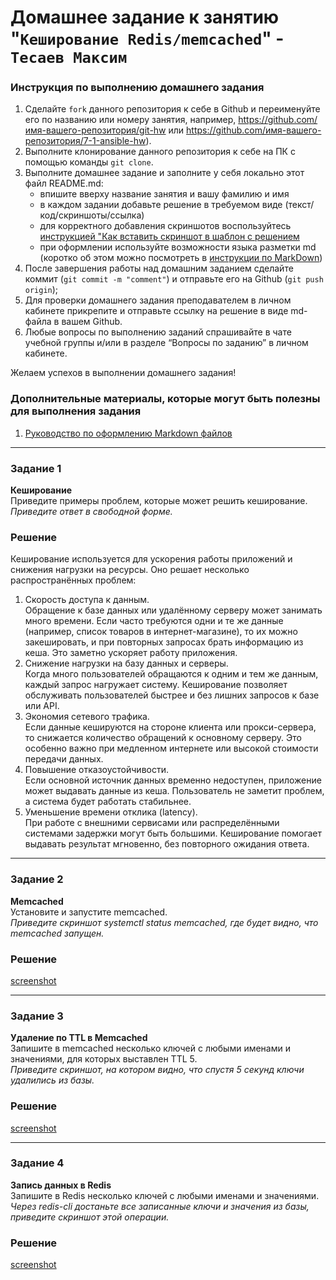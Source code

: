 # Домашнее задание к занятию "`Кеширование Redis/memcached`" - `Тесаев Максим`

### Инструкция по выполнению домашнего задания

   1. Сделайте `fork` данного репозитория к себе в Github и переименуйте его по названию или номеру занятия, например, https://github.com/имя-вашего-репозитория/git-hw или  https://github.com/имя-вашего-репозитория/7-1-ansible-hw).
   2. Выполните клонирование данного репозитория к себе на ПК с помощью команды `git clone`.
   3. Выполните домашнее задание и заполните у себя локально этот файл README.md:
      - впишите вверху название занятия и вашу фамилию и имя
      - в каждом задании добавьте решение в требуемом виде (текст/код/скриншоты/ссылка)
      - для корректного добавления скриншотов воспользуйтесь [инструкцией "Как вставить скриншот в шаблон с решением](https://github.com/netology-code/sys-pattern-homework/blob/main/screen-instruction.md)
      - при оформлении используйте возможности языка разметки md (коротко об этом можно посмотреть в [инструкции  по MarkDown](https://github.com/netology-code/sys-pattern-homework/blob/main/md-instruction.md))
   4. После завершения работы над домашним заданием сделайте коммит (`git commit -m "comment"`) и отправьте его на Github (`git push origin`);
   5. Для проверки домашнего задания преподавателем в личном кабинете прикрепите и отправьте ссылку на решение в виде md-файла в вашем Github.
   6. Любые вопросы по выполнению заданий спрашивайте в чате учебной группы и/или в разделе “Вопросы по заданию” в личном кабинете.
   
Желаем успехов в выполнении домашнего задания!
   
### Дополнительные материалы, которые могут быть полезны для выполнения задания

1. [Руководство по оформлению Markdown файлов](https://gist.github.com/Jekins/2bf2d0638163f1294637#Code)

---

### Задание 1

**Кеширование**  
Приведите примеры проблем, которые может решить кеширование.  
*Приведите ответ в свободной форме.*

### Решение

Кеширование используется для ускорения работы приложений и снижения нагрузки на ресурсы. Оно решает несколько распространённых проблем:  
1. Скорость доступа к данным.  
Обращение к базе данных или удалённому серверу может занимать много времени. Если часто требуются одни и те же данные (например, список товаров в интернет-магазине), то их можно закешировать, и при повторных запросах брать информацию из кеша. Это заметно ускоряет работу приложения.
2. Снижение нагрузки на базу данных и серверы.  
Когда много пользователей обращаются к одним и тем же данным, каждый запрос нагружает систему. Кеширование позволяет обслуживать пользователей быстрее и без лишних запросов к базе или API.
3. Экономия сетевого трафика.  
Если данные кешируются на стороне клиента или прокси-сервера, то снижается количество обращений к основному серверу. Это особенно важно при медленном интернете или высокой стоимости передачи данных.
4. Повышение отказоустойчивости.  
Если основной источник данных временно недоступен, приложение может выдавать данные из кеша. Пользователь не заметит проблем, а система будет работать стабильнее.
5. Уменьшение времени отклика (latency).  
При работе с внешними сервисами или распределёнными системами задержки могут быть большими. Кеширование помогает выдавать результат мгновенно, без повторного ожидания ответа.

---

### Задание 2

**Memcached**  
Установите и запустите memcached.  
*Приведите скриншот systemctl status memcached, где будет видно, что memcached запущен.*

### Решение

[screenshot](screenshot/2.1)

---

### Задание 3

**Удаление по TTL в Memcached**  
Запишите в memcached несколько ключей с любыми именами и значениями, для которых выставлен TTL 5.  
*Приведите скриншот, на котором видно, что спустя 5 секунд ключи удалились из базы.*

### Решение

[screenshot](screenshot/3.1)

---

### Задание 4

**Запись данных в Redis**  
Запишите в Redis несколько ключей с любыми именами и значениями.  
*Через redis-cli достаньте все записанные ключи и значения из базы, приведите скриншот этой операции.*

### Решение

[screenshot](screenshot/4.1)

